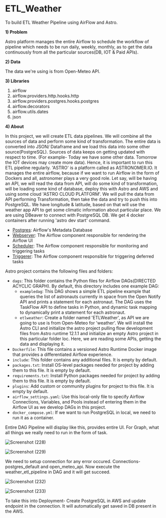 ETL_Weather
================
To build ETL Weather Pipeline using AirFlow and Astro.

**1) Problem**
   
Astro platform manages the entire Airflow to schedule the workflow of pipeline which needs to be run daily, weekly, monthly, as to get the data continuously from all the particular sources(DB, IOT & Paid APIs).

**2) Data**

The data we're using is from Open-Meteo API.

**3) Libraries**

1. airflow
2. airflow.providers.http.hooks.http
3. airflow.providers.postgres.hooks.postgres
4. airflow.decorators
5. airflow.utils.dates
6. json

**4) About**

In this project, we will create ETL data pipelines. We will combine all the sources of data and perform some kind of transformation. The entire data is converted into JSON/ Dataframe and we load this data into some other source(PostgreSQL). Sources of data keeps on getting updated with respect to time. (For example- Today we have some other data. Tomorrow the IOT devices may create more data). Hence, it is important to run this ETL pipeline regularly. 'ASTRO' is a platform called as ASTRONOMER.IO. It manages the entire airflow, because if we want to run Airflow in the form of Dockers and all, astronomer plays a very good role. Let say, will be having an API, we will read the data from API, will do some kind of transformation, will be loading some kind of database, deploy this with Astro and AWS and using some cloud 'ASTRO CLOUD PLATFORM'. We will pull the data from API performing Transformation, then take the data and try to push this into PostgreSQL. We have longitude & latitude, based on that will use the weather app API to get some climatic information about particular place. We are using DBeaver to connect with PostgreSQL DB. We get 4 docker containers after running 'astro dev start' command. 

- <ins>Postgres</ins>: Airflow's Metadata Database
- <ins>Webserver</ins>: The Airflow component responsible for rendering the Airflow UI
- <ins>Scheduler</ins>: The Airflow component responsible for monitoring and triggering tasks
- <ins>Triggerer</ins>: The Airflow component responsible for triggering deferred tasks

Astro project contains the following files and folders:

- `dags`: This folder contains the Python files for Airflow DAGs(DIRECTED ACYCLIC GRAPH). By default, this directory includes one example DAG:
    - `exampledag`: This DAG shows a simple ETL pipeline example that queries the list of astronauts currently in space from the Open Notify API and prints a statement for each astronaut. The DAG uses the TaskFlow API to define tasks in Python, and dynamic task mapping to dynamically print a statement for each astronaut.
    - `etlweather`: Create a folder named 'ETLWeather', as API we are going to use is from Open-Meteo for 'weather'. We will install the Astro CLI and initialize the astro project pulling flow development files from Astro runtime 12.1.1 and initialize an empty Astro project in this particular folder loc. Here, we are reading some APIs, getting the data and displaying it.
- `Dockerfile`: This file contains a versioned Astro Runtime Docker image that provides a differentiated Airflow experience.
- `include`: This folder contains any additional files. It is empty by default.
- `packages.txt`: Install OS-level packages needed for project by adding them to this file. It is empty by default.
- `requirements.txt`: Install Python packages needed for project by adding them to this file. It is empty by default.
- `plugins`: Add custom or community plugins for project to this file. It is empty by default.
- `airflow_settings.yaml`: Use this local-only file to specify Airflow Connections, Variables, and Pools instead of entering them in the Airflow UI as we develop DAGs in this project.
- `docker_compose.yml`: If we want to run PostgreSQL in local, we need to run it as a container.


Entire DAG Pipeline will display like this, provides entire UI. For Graph, what all things we really need to run in the form of task. 

![Screenshot (228)](https://github.com/user-attachments/assets/fef2e80f-98f9-4b92-a4e9-34353dd30b5a)

![Screenshot (229)](https://github.com/user-attachments/assets/cc1ccf66-a4cb-4028-afb2-cb892e857bcd)

We need to setup connection for any error occured. Connections- postgres_default and open_meteo_api. Now execute the weather_etl_pipeline in DAG and it will get succeed. 

![Screenshot (232)](https://github.com/user-attachments/assets/cc74c634-9217-4b6f-8978-985e792d1484)

![Screenshot (233)](https://github.com/user-attachments/assets/d6e7afae-7543-49d6-9a07-5fed11fccc9c)

To take this into Deployment- Create PostgreSQL in AWS and update endpoint in the connection. It will automatically get saved in DB present in the AWS. 
